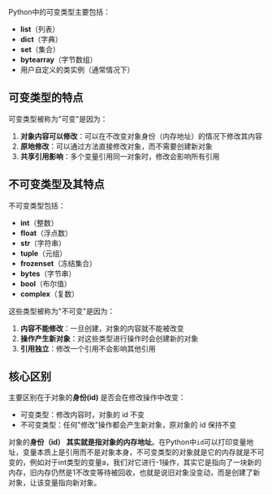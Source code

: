 Python中的可变类型主要包括：

- **list**（列表）
- **dict**（字典）
- **set**（集合）
- **bytearray**（字节数组）
- 用户自定义的类实例（通常情况下）

## 可变类型的特点

可变类型被称为"可变"是因为：

1. **对象内容可以修改**：可以在不改变对象身份（内存地址）的情况下修改其内容
2. **原地修改**：可以通过方法直接修改对象，而不需要创建新对象
3. **共享引用影响**：多个变量引用同一对象时，修改会影响所有引用


## 不可变类型及其特点

不可变类型包括：

- **int**（整数）
- **float**（浮点数）
- **str**（字符串）
- **tuple**（元组）
- **frozenset**（冻结集合）
- **bytes**（字节串）
- **bool**（布尔值）
- **complex**（复数）

这些类型被称为"不可变"是因为：

1. **内容不能修改**：一旦创建，对象的内容就不能被改变
2. **操作产生新对象**：对这些类型进行操作时会创建新的对象
3. **引用独立**：修改一个引用不会影响其他引用

## 核心区别

主要区别在于对象的**身份(id)** 是否会在修改操作中改变：

- 可变类型：修改内容时，对象的 id 不变
- 不可变类型：任何"修改"操作都会产生新对象，原对象的 id 保持不变

对象的**身份（id） 其实就是指对象的内存地址**。在Python中`id`可以打印变量地址，变量本质上是引用而不是对象本身，不可变类型的对象就是它的内存就是不可变的，例如对于int类型的变量a，我们对它进行-1操作，其实它是指向了一块新的内存，旧内存仍然是1不改变等待被回收，也就是说旧对象没变动，而是创建了新对象，让该变量指向新对象。


